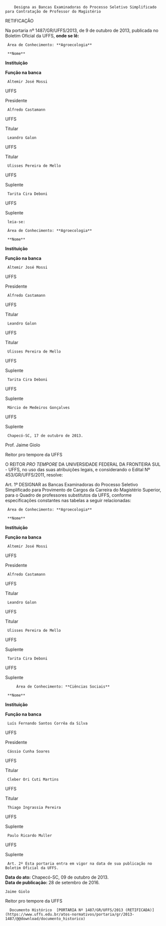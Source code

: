         Designa as Bancas Examinadoras do Processo Seletivo Simplificado para Contratação de Professor do Magistério  

RETIFICAÇÃO

 Na portaria nº 1487/GR/UFFS/2013, de 9 de outubro de 2013, publicada no Boletim Oficial da UFFS, **onde se lê:** 

     Área de Conhecimento: **Agroecologia**

     **Nome**

   **Instituição**

   **Função na banca**

     Altemir José Mossi

   UFFS

   Presidente

     Alfredo Castamann 

   UFFS

   Titular

     Leandro Galon 

   UFFS

   Titular

     Ulisses Pereira de Mello

   UFFS

   Suplente

     Tarita Cira Deboni

   UFFS

   Suplente

     leia-se:

     Área de Conhecimento: **Agroecologia**

     **Nome**

   **Instituição**

   **Função na banca**

     Altemir José Mossi

   UFFS

   Presidente

     Alfredo Castamann 

   UFFS

   Titular

     Leandro Galon 

   UFFS

   Titular

     Ulisses Pereira de Mello

   UFFS

   Suplente

     Tarita Cira Deboni

   UFFS

   Suplente

     Márcio de Medeiros Gonçalves

   UFFS

   Suplente

     Chapecó-SC, 17 de outubro de 2013.

 Prof. Jaime Giolo

 Reitor pro tempore da UFFS

 O REITOR *PRO TEMPORE* DA UNIVERSIDADE FEDERAL DA FRONTEIRA SUL - UFFS, no uso das suas atribuições legais, e considerando o Edital Nº 453/GR/UFFS/2011, resolve:

 Art. 1º DESIGNAR as Bancas Examinadoras do Processo Seletivo Simplificado para Provimento de Cargos da Carreira do Magistério Superior, para o Quadro de professores substitutos da UFFS, conforme especificações constantes nas tabelas a seguir relacionadas:

     Área de Conhecimento: **Agroecologia**

     **Nome**

   **Instituição**

   **Função na banca**

     Altemir José Mossi

   UFFS

   Presidente

     Alfredo Castamann 

   UFFS

   Titular

     Leandro Galon 

   UFFS

   Titular

     Ulisses Pereira de Mello

   UFFS

   Suplente

     Tarita Cira Deboni

   UFFS

   Suplente

         Área de Conhecimento: **Ciências Sociais**

     **Nome**

   **Instituição**

   **Função na banca**

     Luís Fernando Santos Corrêa da Silva 

   UFFS

   Presidente

     Cássio Cunha Soares

   UFFS

   Titular

     Cleber Ori Cuti Martins

   UFFS

   Titular

     Thiago Ingrassia Pereira

   UFFS

   Suplente

     Paulo Ricardo Muller

   UFFS

   Suplente

     Art. 2º Esta portaria entra em vigor na data de sua publicação no Boletim Oficial da UFFS.

  

   **Data do ato:** Chapecó-SC, 09 de outubro de 2013.   
 **Data de publicação:**  28 de setembro de 2016. 

    Jaime Giolo   
 Reitor pro tempore da UFFS 

      Documento Histórico  [PORTARIA Nº 1487/GR/UFFS/2013 (RETIFICADA)](https://www.uffs.edu.br/atos-normativos/portaria/gr/2013-1487/@@download/documento_historico)     
      
